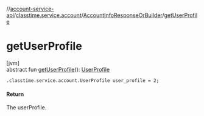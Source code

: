 //[account-service-api](../../../index.md)/[classtime.service.account](../index.md)/[AccountInfoResponseOrBuilder](index.md)/[getUserProfile](get-user-profile.md)

# getUserProfile

[jvm]\
abstract fun [getUserProfile](get-user-profile.md)(): [UserProfile](../-user-profile/index.md)

`.classtime.service.account.UserProfile user_profile = 2;`

#### Return

The userProfile.
